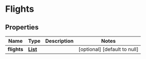 # Flights
## Properties

Name | Type | Description | Notes
------------ | ------------- | ------------- | -------------
**flights** | [**List<Flight>**](Flight.md) |  | [optional] [default to null]



